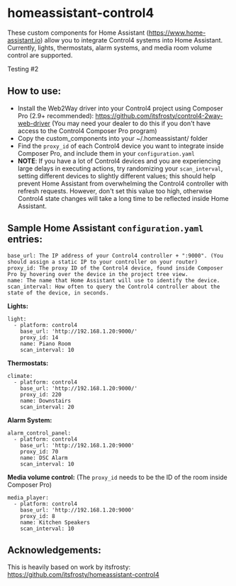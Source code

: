 # homeassistant-control4
These custom components for Home Assistant (https://www.home-assistant.io) allow you to integrate Control4 systems into Home Assistant. Currently, lights, thermostats, alarm systems, and media room volume control are supported. 

Testing #2

How to use:
-------------
- Install the Web2Way driver into your Control4 project using Composer Pro (2.9+ recommended): https://github.com/itsfrosty/control4-2way-web-driver (You may need your dealer to do this if you don't have access to the Control4 Composer Pro program)
- Copy the custom_components into your ~/.homeassistant/ folder
- Find the `proxy_id` of each Control4 device you want to integrate inside Composer Pro, and include them in your `configuration.yaml`
- **NOTE**: If you have a lot of Control4 devices and you are experiencing large delays in executing actions, try randomizing your `scan_interval`, setting different devices to slightly different values; this should help prevent Home Assistant from overwhelming the Control4 controller with refresh requests. However, don't set this value too high, otherwise Control4 state changes will take a long time to be reflected inside Home Assistant.

Sample Home Assistant `configuration.yaml` entries:
-------
~~~~
base_url: The IP address of your Control4 controller + ":9000". (You should assign a static IP to your controller on your router)
proxy_id: The proxy ID of the Control4 device, found inside Composer Pro by hovering over the device in the project tree view.
name: The name that Home Assistant will use to identify the device.
scan_interval: How often to query the Control4 controller about the state of the device, in seconds.
~~~~

**Lights:**
~~~~
light:
  - platform: control4
    base_url: 'http://192.168.1.20:9000/'
    proxy_id: 14
    name: Piano Room
    scan_interval: 10
~~~~
**Thermostats:**
~~~~
climate:
  - platform: control4
    base_url: 'http://192.168.1.20:9000/'
    proxy_id: 220
    name: Downstairs
    scan_interval: 20
~~~~
**Alarm System:**
~~~~
alarm_control_panel:
  - platform: control4
    base_url: 'http://192.168.1.20:9000'
    proxy_id: 70
    name: DSC Alarm
    scan_interval: 10
~~~~
**Media volume control:**
(The `proxy_id` needs to be the ID of the room inside Composer Pro)
~~~~
media_player:
  - platform: control4
    base_url: 'http://192.168.1.20:9000'
    proxy_id: 8
    name: Kitchen Speakers
    scan_interval: 10
~~~~

Acknowledgements:
------
This is heavily based on work by itsfrosty: https://github.com/itsfrosty/homeassistant-control4
